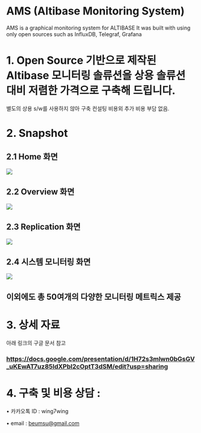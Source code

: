 # AMS (Altibase Monitoring System)
AMS is a graphical monitoring system for ALTIBASE
It was built with using only open sources  such as  InfluxDB, Telegraf, Grafana


# 1. Open Source 기반으로 제작된  Altibase  모니터링 솔류션을 상용 솔류션 대비 저렴한 가격으로  구축해 드립니다.

별도의  상용 s/w를 사용하지 않아   구축 컨설팅 비용외 추가 비용  부담 없음.

 

# 2. Snapshot 

## 2.1 Home 화면

![](https://t1.daumcdn.net/cfile/tistory/99405A455B580E050A)

## 2.2  Overview 화면

![](https://t1.daumcdn.net/cfile/tistory/99916B455B580E061A)

## 2.3 Replication 화면

![](https://t1.daumcdn.net/cfile/tistory/992E4D455B580E0625)

## 2.4 시스템 모니터링 화면 

![](https://t1.daumcdn.net/cfile/tistory/996FA6455B580E0705)



## 이외에도 총 50여개의  다양한 모니터링 메트릭스 제공



# 3. 상세 자료

아래 링크의 구글 문서 참고

### <https://docs.google.com/presentation/d/1H72s3mlwn0bGsGV_uKEwAT7uz85ldXPbl2cOptT3dSM/edit?usp=sharing> 

 

# 4.  구축 및 비용 상담 :  

• 카카오톡 ID :  wing7wing

• email :  beumsu@gmail.com
